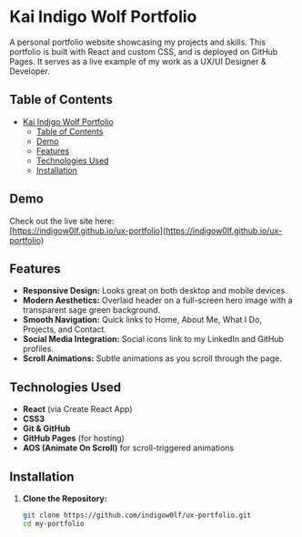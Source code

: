 # Kai Indigo Wolf Portfolio

A personal portfolio website showcasing my projects and skills. This portfolio is built with React and custom CSS, and is deployed on GitHub Pages. It serves as a live example of my work as a UX/UI Designer & Developer.

## Table of Contents
- [Kai Indigo Wolf Portfolio](#kai-indigo-wolf-portfolio)
  - [Table of Contents](#table-of-contents)
  - [Demo](#demo)
  - [Features](#features)
  - [Technologies Used](#technologies-used)
  - [Installation](#installation)

## Demo
Check out the live site here:  
[https://indigow0lf.github.io/ux-portfolio](https://indigow0lf.github.io/ux-portfolio)

## Features
- **Responsive Design:** Looks great on both desktop and mobile devices.
- **Modern Aesthetics:** Overlaid header on a full-screen hero image with a transparent sage green background.
- **Smooth Navigation:** Quick links to Home, About Me, What I Do, Projects, and Contact.
- **Social Media Integration:** Social icons link to my LinkedIn and GitHub profiles.
- **Scroll Animations:** Subtle animations as you scroll through the page.

## Technologies Used
- **React** (via Create React App)
- **CSS3**
- **Git & GitHub**
- **GitHub Pages** (for hosting)
- **AOS (Animate On Scroll)** for scroll-triggered animations

## Installation

1. **Clone the Repository:**
   ```bash
   git clone https://github.com/indigow0lf/ux-portfolio.git
   cd my-portfolio